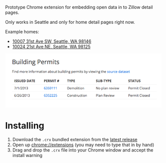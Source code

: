 Prototype Chrome extension for embedding open data in to Zillow detail pages.

Only works in Seattle and only for home detail pages right now.

Example homes:

- [10007 31st Ave SW, Seattle, WA 98146](http://www.zillow.com/homedetails/10007-31st-Ave-SW-Seattle-WA-98146/49038210_zpid/)
- [10024 21st Ave NE, Seattle, WA 98125](http://www.zillow.com/homedetails/10024-21st-Ave-NE-Seattle-WA-98125/48946982_zpid/)

![Screenshot](screenshot.png)

# Installing

1. Download the `.crx` bundled extension from the [latest release](https://github.com/chrismetcalf/fixer-upper/releases)
2. Open up <chrome://extensions> (you may need to type that in by hand)
3. Drag and drop the `.crx` file into your Chrome window and accept the install warning
